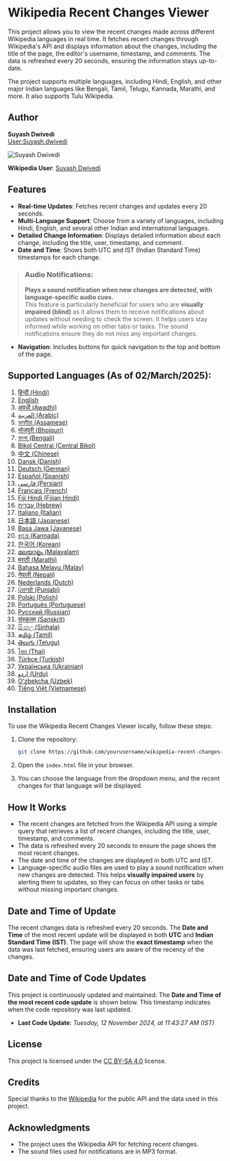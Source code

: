 # Wikipedia Recent Changes Viewer

This project allows you to view the recent changes made across different Wikipedia languages in real time. It fetches recent changes through Wikipedia's API and displays information about the changes, including the title of the page, the editor's username, timestamp, and comments. The data is refreshed every 20 seconds, ensuring the information stays up-to-date.

The project supports multiple languages, including Hindi, English, and other major Indian languages like Bengali, Tamil, Telugu, Kannada, Marathi, and more. It also supports Tulu Wikipedia.

## Author

**Suyash Dwivedi**  
[User:Suyash.dwivedi](https://meta.wikimedia.org/wiki/User:Suyash.dwivedi)  

![Suyash Dwivedi](https://upload.wikimedia.org/wikipedia/commons/thumb/9/9c/Suyash_Dwivedi_01%28cropped%29.jpg/180px-Suyash_Dwivedi_01%28cropped%29.jpg)  

**Wikipedia User**: [Suyash Dwivedi](https://meta.wikimedia.org/wiki/User:Suyash.dwivedi)  

## Features

- **Real-time Updates**: Fetches recent changes and updates every 20 seconds.
- **Multi-Language Support**: Choose from a variety of languages, including Hindi, English, and several other Indian and international languages.
- **Detailed Change Information**: Displays detailed information about each change, including the title, user, timestamp, and comment.
- **Date and Time**: Shows both UTC and IST (Indian Standard Time) timestamps for each change.

> ### **Audio Notifications**:
> **Plays a sound notification when new changes are detected, with language-specific audio cues.**  
> This feature is particularly beneficial for users who are **visually impaired (blind)** as it allows them to receive notifications about updates without needing to check the screen. It helps users stay informed while working on other tabs or tasks. The sound notifications ensure they do not miss any important changes.

- **Navigation**: Includes buttons for quick navigation to the top and bottom of the page.

## Supported Languages (As of 02/March/2025):

1. [हिन्दी (Hindi)](https://hi.wikipedia.org/)
2. [English](https://en.wikipedia.org/)
3. [अवधी (Awadhi)](https://awa.wikipedia.org/)
4. [العربية (Arabic)](https://ar.wikipedia.org/)
5. [অসমীয়া (Assamese)](https://as.wikipedia.org/)
6. [भोजपुरी (Bhojpuri)](https://bh.wikipedia.org/)
7. [বাংলা (Bengali)](https://bn.wikipedia.org/)
8. [Bikol Central (Central Bikol)](https://bcl.wikipedia.org/)
9. [中文 (Chinese)](https://zh.wikipedia.org/)
10. [Dansk (Danish)](https://da.wikipedia.org/)
11. [Deutsch (German)](https://de.wikipedia.org/)
12. [Español (Spanish)](https://es.wikipedia.org/)
13. [فارسی (Persian)](https://fa.wikipedia.org/)
14. [Français (French)](https://fr.wikipedia.org/)
15. [Fiji Hindi (Fijian Hindi)](https://hif.wikipedia.org/)
16. [עברית (Hebrew)](https://he.wikipedia.org/)
17. [Italiano (Italian)](https://it.wikipedia.org/)
18. [日本語 (Japanese)](https://ja.wikipedia.org/)
19. [Basa Jawa (Javanese)](https://jv.wikipedia.org/)
20. [ಕನ್ನಡ (Kannada)](https://kn.wikipedia.org/)
21. [한국어 (Korean)](https://ko.wikipedia.org/)
22. [മലയാളം (Malayalam)](https://ml.wikipedia.org/)
23. [मराठी (Marathi)](https://mr.wikipedia.org/)
24. [Bahasa Melayu (Malay)](https://ms.wikipedia.org/)
25. [नेपाली (Nepali)](https://ne.wikipedia.org/)
26. [Nederlands (Dutch)](https://nl.wikipedia.org/)
27. [ਪੰਜਾਬੀ (Punjabi)](https://pa.wikipedia.org/)
28. [Polski (Polish)](https://pl.wikipedia.org/)
29. [Português (Portuguese)](https://pt.wikipedia.org/)
30. [Русский (Russian)](https://ru.wikipedia.org/)
31. [संस्कृतम् (Sanskrit)](https://sa.wikipedia.org/)
32. [සිංහල (Sinhala)](https://si.wikipedia.org/)
33. [தமிழ் (Tamil)](https://ta.wikipedia.org/)
34. [తెలుగు (Telugu)](https://te.wikipedia.org/)
35. [ไทย (Thai)](https://th.wikipedia.org/)
36. [Türkçe (Turkish)](https://tr.wikipedia.org/)
37. [Українська (Ukrainian)](https://uk.wikipedia.org/)
38. [اردو (Urdu)](https://ur.wikipedia.org/)
39. [Oʻzbekcha (Uzbek)](https://uz.wikipedia.org/)
40. [Tiếng Việt (Vietnamese)](https://vi.wikipedia.org/)

## Installation

To use the Wikipedia Recent Changes Viewer locally, follow these steps:

1. Clone the repository:
    ```bash
    git clone https://github.com/yourusername/wikipedia-recent-changes-viewer.git
    ```

2. Open the `index.html` file in your browser.

3. You can choose the language from the dropdown menu, and the recent changes for that language will be displayed.

## How It Works

- The recent changes are fetched from the Wikipedia API using a simple query that retrieves a list of recent changes, including the title, user, timestamp, and comments.
- The data is refreshed every 20 seconds to ensure the page shows the most recent changes.
- The date and time of the changes are displayed in both UTC and IST.
- Language-specific audio files are used to play a sound notification when new changes are detected. This helps **visually impaired users** by alerting them to updates, so they can focus on other tasks or tabs without missing important changes.

## Date and Time of Update

The recent changes data is refreshed every 20 seconds. The **Date and Time** of the most recent update will be displayed in both **UTC** and **Indian Standard Time (IST)**. The page will show the **exact timestamp** when the data was last fetched, ensuring users are aware of the recency of the changes.

## Date and Time of Code Updates

This project is continuously updated and maintained. The **Date and Time of the most recent code update** is shown below. This timestamp indicates when the code repository was last updated.

- **Last Code Update**: _Tuesday, 12 November 2024, at 11:43:27 AM (IST)_

## License

This project is licensed under the [CC BY-SA 4.0](https://creativecommons.org/licenses/by-sa/4.0/) license.

## Credits

Special thanks to the [Wikipedia](https://www.wikipedia.org/) for the public API and the data used in this project.

## Acknowledgments

- The project uses the Wikipedia API for fetching recent changes.
- The sound files used for notifications are in MP3 format.
